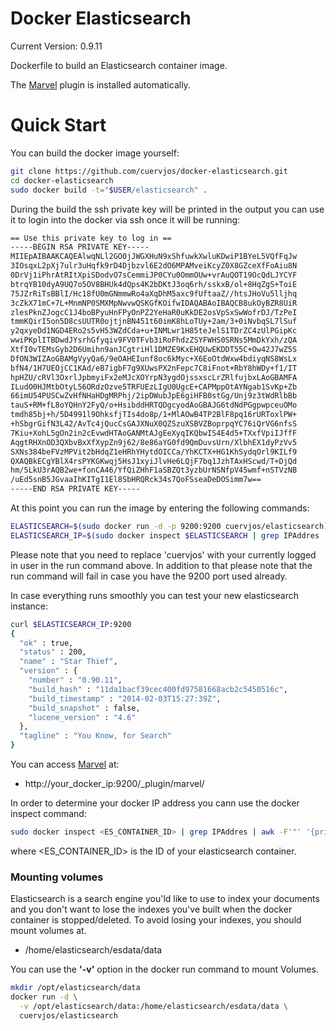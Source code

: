 Docker Elasticsearch
=============

Current Version: 0.9.11 

Dockerfile to build an Elasticsearch container image.

The [Marvel](http://www.elasticsearch.org/overview/marvel/) plugin is installed automatically.


Quick Start
=============

You can build the docker image yourself:

```bash
git clone https://github.com/cuervjos/docker-elasticsearch.git
cd docker-elasticsearch
sudo docker build -t="$USER/elasticsearch" .
```

During the build the ssh private key will be printed in the output you can use it to login into the docker via ssh once it will be running:

```bash
== Use this private key to log in ==
-----BEGIN RSA PRIVATE KEY-----
MIIEpAIBAAKCAQEAlwqNLl2GO0jJWGXHuN9xShfuwkXwluKDwiP1BYeL5VQfFqJw
3IOsqxL2pXj7ulr3uHqfk9rD4Djbzvl6E2dO6MPAMveiKcyZ0X8GZceXfFoAiu8N
0DrVj1iPhrAtRItXpiSDodvO7sCemmiJP0CYu0OmmOUw+vrAuQOT19OcQdLJYCYF
btrqYB10dyA9UQ7o5OV8BHUk4dQps4K2bDKtJ3oq6rh/sskxB/ol+8HqZgS+ToiE
75JZrRiTsBBlI/Hc18fU0mGNmmwRo4aXqDhM5axc9fUftaaZ//htsJHoVu5lljhq
3cZkX71mC+7L+MnmNP0SMXMpNwvwQSKGfKOifwIDAQABAoIBAQCB8ukOyBZR8UiR
zlesPknZJogcC1J4boBPyuHnFPyOnPZ2YeHaR0uKkDE2osVpSxSwWofrDJ/TzPeI
tmmKQirI5on5D8csUUTR0ojtjnBN451t60imK8hLoTUy+2am/3+0iNvbqSL7lSuf
y2qxyeDd1NGD4ERo2s5vH53WZdCda+u+INMLwr1H85teJelS1TDrZC4zUlPGipKc
wwiPKplITBDwdJYsrhGfyqiv9FV0TFvb3iRoFhdzZSYFWHS0SRNs5MmDkYxh/zQA
XtfI0vTEMsGyb2D6Umihn9anJCgtriHl1DMZE9KxEHQUwEKDDT55C+Ow42J7wZ5S
DfON3WIZAoGBAMgVyyQa6/9eOAHEIunf8oc6kMyc+X6EoOtdWxw4bdiyqNS8WsLx
bfN4/1H7UEOjCC1KAd/eB7igbF7g9XUwsPX2nFepc7C8iFnot+RbY8hWDy+f1/IT
hpHZU/cRVl3OxrlJpbmyiFx2eMJcXOYrpN3ygdOjssxscLrZRlfujbxLAoGBAMFA
ILudO0HJMtbOtyL56ORdzOzve5TRFUEzLIgU0UgcE+CAPMppOtAYNgab1SvKp+Zb
66imU54PUSCwZvHfNHaHDgMRPhj/2ipDWubJpE6giHFB0stGg/Unj9z3tWdRlbBb
tauS+RM+fL8oYQHnY2FyQ/o+HsibddHRTQDgcyodAoGBAJG6tdNdPGgpwpceuOMo
tmdh85bj+h/5D4991l9OhksfjTIs4do8p/1+MlAOwB4TP2BlF8pq16rURToxlPW+
+hSbgrGifN3L42/AvTc4jQucCsGAJXNuX0QZSzuXSBVZBoprpqYC76iQrVG6nfsS
7Kiu+XohL5gOn2in2cEvwdHTAoGANMtAJgEeXyqIKQbwIS4E4d5+TXxfVpiIJffF
AqgtRHXnOD3QXbvBxXfXypZn9j62/8e86aYG0fd9QmDuvsUrn/XlbhEX1dyPzVv5
SXNs384beFVzMPVit2bHdqZ1eHRhYHytdOICCa/YhKCTX+HG1KhSydqOrl9KILf9
QXAQBkECgYBlX4rsPYKGKwqj5HsJ1xyiJlvHe6LQjF7bq1JzhTAxHScwd/T+DjQd
hm/5LkU3rAQB2we+fonCA46/YfQiZHhF1aSBZQt3yzbUrNSNfpV45wmf+nSTVzNB
/uEd5snB5JGvaaIhKITgI1El8SbHRQRck34s7QoFSseaDeDOSimm7w==
-----END RSA PRIVATE KEY-----
```

At this point you can run the image by entering the following commands:

```bash
ELASTICSEARCH=$(sudo docker run -d -p 9200:9200 cuervjos/elasticsearch)
ELASTICSEARCH_IP=$(sudo docker inspect $ELASTICSEARCH | grep IPAddres | awk -F'"' '{print $4}')
```

Please note that you need to replace 'cuervjos' with your currently logged in user in the run command above. In addition to that please note that the run command will fail in case you have the 9200 port used already. 

In case everything runs smoothly you can test your new elasticsearch instance:

```bash
curl $ELASTICSEARCH_IP:9200
{
  "ok" : true,
  "status" : 200,
  "name" : "Star Thief",
  "version" : {
    "number" : "0.90.11",
    "build_hash" : "11da1bacf39cec400fd97581668acb2c5450516c",
    "build_timestamp" : "2014-02-03T15:27:39Z",
    "build_snapshot" : false,
    "lucene_version" : "4.6"
  },
  "tagline" : "You Know, for Search"
}
```

You can access [Marvel](http://www.elasticsearch.org/overview/marvel/) at:

* http://your_docker_ip:9200/_plugin/marvel/

In order to determine your docker IP address you cann use the docker inspect command:

```bash
sudo docker inspect <ES_CONTAINER_ID> | grep IPAddres | awk -F'"' '{print $4}'
```

where <ES_CONTAINER_ID> is the ID of your elasticsearch container. 

### Mounting volumes
Elasticsearch is a search engine you'ld like to use to index your documents and you don't want to lose the indexes you've built when the docker container is stopped/deleted. To avoid losing your indexes, you should mount volumes at.

* /home/elasticsearch/esdata/data

You can use the **'-v'** option in the docker run command to mount Volumes.

```bash
mkdir /opt/elasticsearch/data
docker run -d \
  -v /opt/elasticsearch/data:/home/elasticsearch/esdata/data \
  cuervjos/elasticsearch
```
